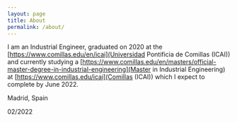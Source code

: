 ```yaml
---
layout: page
title: About
permalink: /about/
---
```


I am an Industrial Engineer, graduated on 2020 at the [https://www.comillas.edu/en/icai](Universidad Pontificia de Comillas (ICAI)) and currently studying a [https://www.comillas.edu/en/masters/official-master-degree-in-industrial-engineering](Master in Industrial Engineering) at [https://www.comillas.edu/icai](Comillas (ICAI)) which I expect to complete by June 2022. 



Madrid, Spain

02/2022
